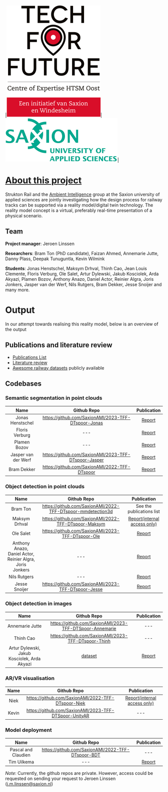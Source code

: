 |![Tech for future](images/T4F-volledig-logo.svg)|![Saxion](images/saxion.png)|

# [About this project](https://www.saxion.nl/onderzoek/smart-industry/ambient-intelligence/digital-twinning-voor-spoorontwerp)

Strukton Rail and the [Ambient Intelligence](https://www.saxion.edu/business-and-research/research/smart-industry/ambient-intelligence) 
group at the Saxion university of applied sciences are jointly investigating how the design process for railway tracks can be 
supported via a reality model/digital twin technology. The reality model concept is a virtual, preferably real-time presentation 
of a physical scenario. 

## Team

**Project manager**: Jeroen Linssen​

**Researchers**: Bram Ton (PhD candidate), Faizan Ahmed​, Annemarie Jutte​, Danny Plass​, Deepak Tunuguntla​, Kevin Wilmink​<br/>

**Students**: Jonas Henstschel​, Maksym Drhval​, Thinh Cao​, Jean Louis Clemente​, Floris Verburg​, Ole Salet​, Artur Dylewski, Jakub Kosciolek, 
Arda Akyazi​, Plamen Bozov​, Anthony Anazo, Daniel Actor, Reinier Algra, Joris Jonkers​, Jasper van der Werf​, Nils Rutgers​, Bram Dekker​, 
Jesse Snoijer and many more.

# Output

In our attempt towards realising this reality model, below is an overview of the output

## Publications and literature review
- [Publications List](https://github.com/SaxionAMI/2023-TFF-DTSPoor-Dissemination/blob/main/studentassignments.md)
- [Literature review](https://github.com/SaxionAMI/RailwayPointcloudLiteratureReview)
- [Awesome railway datasets](https://github.com/SaxionAMI/awesome-railway-datasets) publicly available

## Codebases 

### Semantic segmentation in point clouds
|Name|Github Repo|Publication|
|:---:|:---:|:---:|
|Jonas Henstschel​|https://github.com/SaxionAMI/2023-TFF-DTspoor-Jonas|[Report](https://essay.utwente.nl/94542/)|
|Floris Verburg​|---|[Report](https://essay.utwente.nl/89440/)|
|Plamen Bozov​|---|[Report](https://purl.utwente.nl/essays/91791)|
|Jasper van der Werf​|https://github.com/SaxionAMI/2023-TFF-DTspoor-Jasper|[Report](https://essay.utwente.nl/96106/)|
|Bram Dekker​|https://github.com/SaxionAMI/2022-TFF-DTspoor|[Report](https://purl.utwente.nl/essays/97076)|

### Object detection in point clouds
|Name|Github Repo|Publication|
|:---:|:---:|:---:|
|Bram Ton|https://github.com/SaxionAMI/2022-TFF-DTspoor-mmdetection3d|See the publications list|
|Maksym Drhval​|https://github.com/SaxionAMI/2022-TFF-DTspoor-Maksym|[Report(internal access only)](https://saxion.sharepoint.com/:b:/r/teams/o365-team005584/Gedeelde%20documenten/DTspoor/Education/2023-Research%20Assignment-Maksym/Point-Pillar%203D%20Object%20Detection%20of%20Terrestrial%20Laser%20Scans%20of%20Railway%20(2).pdf?csf=1&web=1&e=G3jfFa)|
|Ole Salet|https://github.com/SaxionAMI/2023-TFF-DTspoor-Ole|[Report](https://purl.utwente.nl/essays/97076)|
|Anthony Anazo, Daniel Actor, Reinier Algra, Joris Jonkers​|---|[Report](https://github.com/SaxionAMI/2023-TFF-DTSPoor-Dissemination/blob/main/ds_ai_parta2_object_detection.pdf)|
|Nils Rutgers​|---|[Report](https://purl.utwente.nl/essays/92901)|
|Jesse Snoijer​|https://github.com/SaxionAMI/2023-TFF-DTspoor-Jesse|[Report](https://purl.utwente.nl/essays/96420)|

### Object detection in images
|Name|Github Repo|Publication|
|:---:|:---:|:---:|
|Annemarie Jutte|https://github.com/SaxionAMI/2023-TFF-DTSpoor-Annemarie|---|
|Thinh Cao​|https://github.com/SaxionAMI/2023-TFF-DTspoor-Thinh|---|
|Artur Dylewski, Jakub Kosciolek, Arda Akyazi​|[dataset](https://saxion.data.surfsara.nl/index.php/f/53420755)|[Report](https://github.com/SaxionAMI/2023-TFF-DTSPoor-Dissemination/blob/main/ds_ai_sign_detection.pdf)|

### AR/VR visualisation
|Name|Github Repo|Publication|
|:---:|:---:|:---:|
|Niek|https://github.com/SaxionAMI/2022-TFF-DTspoor-Niek|[Report(internal access only)](https://saxion.sharepoint.com/:b:/r/teams/o365-team005584/Gedeelde%20documenten/DTspoor/Education/2022-Graduation-Niek/DTspoor%20-%20Tempert,%20Niek%20-%20Afstudeerdossier%20Point%20clouds%20in%20augmented%20reality.pdf?csf=1&web=1&e=EVnIdC)|
|Kevin|https://github.com/SaxionAMI/2023-TFF-DTSpoor-UnityAR|---|

### Model deployment
|Name|Github Repo|Publication|
|:---:|:---:|:---:|
|Pascal and Claudien|https://github.com/SaxionAMI/2022-TFF-DTspoor-BDT|---|
|Tim Uilkema|---|[Report](https://purl.utwente.nl/essays/96346)|

*Note*: Currently, the github repos are private. However, access could be requested on sending your request to Jeroen Linssen (j.m.linssen@saxion.nl)
